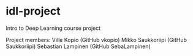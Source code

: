 # idl-project
Intro to Deep Learning course project

Project members:
Ville Kopio (GitHub vkopio)
Mikko Saukkoriipi (GitHub Saukkoriipi)
Sebastian Lampinen (GitHub SebaLampinen)
